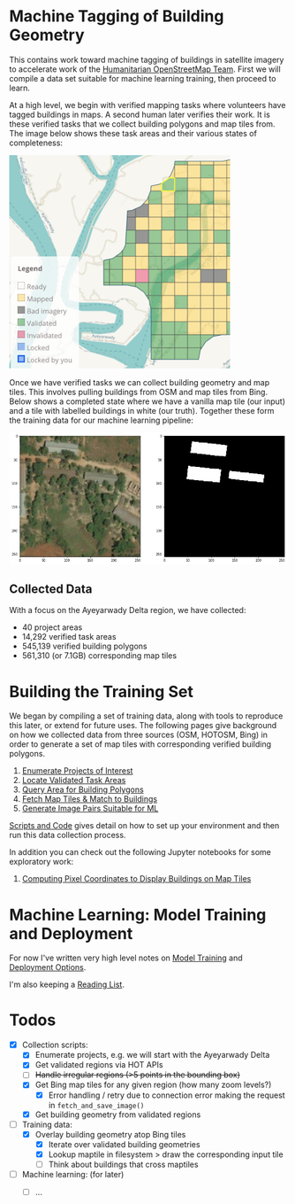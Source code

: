 # Machine Tagging of Building Geometry

This contains work toward machine tagging of buildings in satellite imagery to accelerate work of the [Humanitarian OpenStreetMap Team](https://tasks.hotosm.org).  First we will compile a data set suitable for machine learning training, then proceed to learn.  

At a high level, we begin with verified mapping tasks where volunteers have tagged buildings in maps.  A second human later verifies their work.  It is these verified tasks that we collect building polygons and map tiles from.  The image below shows these task areas and their various states of completeness:

<img src="image/irregular-region.png" alt="Verified Task Area" width="400"/>

Once we have verified tasks we can collect building geometry and map tiles.  This involves pulling buildings from OSM and map tiles from Bing.  Below shows a completed state where we have a vanilla map tile (our input) and a tile with labelled buildings in white (our truth).  Together these form the training data for our machine learning pipeline:

<img src="image/map-plus-truth.png" alt="Verified Task Area" width="600"/>

## Collected Data

With a focus on the Ayeyarwady Delta region, we have collected:

* 40 project areas
* 14,292 verified task areas
* 545,139 verified building polygons
* 561,310 (or 7.1GB) corresponding map tiles


# Building the Training Set

We began by compiling a set of training data, along with tools to reproduce this later, or extend for future uses.  The following pages give background on how we collected data from three sources (OSM, HOTOSM, Bing) in order to generate a set of map tiles with corresponding verified building polygons.  

1. [Enumerate Projects of Interest](../../wiki/Enumerating-Projects)
1. [Locate Validated Task Areas](../../wiki/Finding-Validated-Task-Areas)
1. [Query Area for Building Polygons](../../wiki/Find-Building-Polygons-using-the-Overpass-API)
1. [Fetch Map Tiles & Match to Buildings](../../wiki/Find-Map-Tiles-&-Computing-Coordinates)
1. [Generate Image Pairs Suitable for ML](../../wiki/Generate-Image-Pairs-Suitable-for-ML)

[Scripts and Code](../../wiki/Data-Collection-Scripts) gives detail on how to set up your environment and then run this data collection process.

In addition you can check out the following Jupyter notebooks for some exploratory work:

1. [Computing Pixel Coordinates to Display Buildings on Map Tiles](scripts/map_tile_truth_preparation.ipynb)

# Machine Learning: Model Training and Deployment

For now I've written very high level notes on [Model Training](../../wiki/Notes-on-Model-Training) and [Deployment Options](../../wiki/Deployment-Options).

I'm also keeping a [Reading List](../../wiki/Reading-List).


# Todos

- [x] Collection scripts:
  - [x] Enumerate projects, e.g. we will start with the Ayeyarwady Delta
  - [x] Get validated regions via HOT APIs
  - [ ] ~~Handle irregular regions (>5 points in the bounding box)~~
  - [x] Get Bing map tiles for any given region (how many zoom levels?)
    - [x] Error handling / retry due to connection error making the request in `fetch_and_save_image()`
  - [x] Get building geometry from validated regions
- [ ] Training data:
  - [x] Overlay building geometry atop Bing tiles
    - [x] Iterate over validated building geometries
    - [x] Lookup maptile in filesystem > draw the corresponding input tile
    - [ ] Think about buildings that cross maptiles
- [ ] Machine learning: (for later) 
  - [ ] ...


